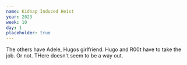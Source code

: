 ```yaml
---
name: Kidnap Induced Heist
year: 2023
week: 10
day: 1
placeholder: true
---
```


The others have Adele, Hugos girlfriend. Hugo and R00t have to take the job. Or
not. THere doesn't seem to be a way out.
